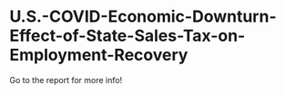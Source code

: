 # U.S.-COVID-Economic-Downturn-Effect-of-State-Sales-Tax-on-Employment-Recovery
Go to the report for more info!
